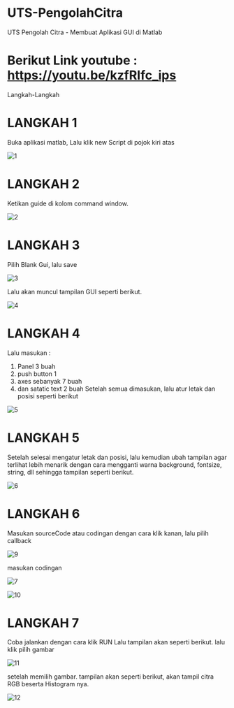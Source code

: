 # UTS-PengolahCitra
UTS Pengolah Citra - Membuat Aplikasi GUI di Matlab

# Berikut Link youtube : https://youtu.be/kzfRIfc_ips

Langkah-Langkah

# LANGKAH 1
Buka aplikasi matlab, Lalu klik new Script di pojok kiri atas

![1](https://user-images.githubusercontent.com/81818405/117315218-ae33b200-aeb1-11eb-8ca9-f0418c048621.PNG)

# LANGKAH 2
Ketikan guide di kolom command window.

![2](https://user-images.githubusercontent.com/81818405/117315524-fa7ef200-aeb1-11eb-95aa-d34f6ec55a9e.PNG)

# LANGKAH 3
Pilih Blank Gui, lalu save 

![3](https://user-images.githubusercontent.com/81818405/117315799-387c1600-aeb2-11eb-860e-29c0d6ea1af6.PNG)

Lalu akan muncul tampilan GUI seperti berikut.

![4](https://user-images.githubusercontent.com/81818405/117316039-6eb99580-aeb2-11eb-99ac-d99f8818d436.PNG)


# LANGKAH 4
Lalu masukan :
1. Panel 3 buah
2. push button 1
3. axes sebanyak 7 buah
4. dan satatic text 2 buah
 Setelah semua dimasukan, lalu atur letak dan posisi seperti berikut
 
 ![5](https://user-images.githubusercontent.com/81818405/117316782-1c2ca900-aeb3-11eb-8e75-057a0663d70b.PNG)
 
# LANGKAH 5 
Setelah selesai mengatur letak dan posisi, lalu kemudian ubah tampilan agar terlihat lebih menarik
dengan cara mengganti warna background, fontsize, string, dll
sehingga tampilan seperti berikut.

![6](https://user-images.githubusercontent.com/81818405/117317273-90674c80-aeb3-11eb-8a04-7ea5561c05db.PNG)

# LANGKAH 6
Masukan sourceCode atau codingan dengan cara klik kanan, lalu pilih callback

![9](https://user-images.githubusercontent.com/81818405/117318544-b80ae480-aeb4-11eb-88d0-265b06f5b34d.PNG)

masukan codingan

![7](https://user-images.githubusercontent.com/81818405/117318858-ff917080-aeb4-11eb-9781-d7f3f5f5f04e.PNG)

![10](https://user-images.githubusercontent.com/81818405/117318897-061fe800-aeb5-11eb-9830-c895b42da485.PNG)

# LANGKAH 7
Coba jalankan dengan cara klik RUN
Lalu tampilan akan seperti berikut. lalu klik pilih gambar

![11](https://user-images.githubusercontent.com/81818405/117319558-9ceca480-aeb5-11eb-957a-5614e0493169.PNG)

setelah memilih gambar. tampilan akan seperti berikut, akan tampil citra RGB beserta Histogram nya.

![12](https://user-images.githubusercontent.com/81818405/117319890-edfc9880-aeb5-11eb-890b-afa4f8cd36ee.PNG)






